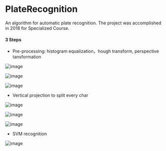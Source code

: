 # PlateRecognition

An algorithm for automatic plate recognition. The project was accomplished in 2018 for Specialized Course. 

#### 3 Steps

- Pre-processing: histogram equalization，hough transform, perspective tansformation

![image](https://user-images.githubusercontent.com/44375942/197948854-51d6e832-35f4-4ea5-af87-086bd2e5cd02.png)

![image](https://user-images.githubusercontent.com/44375942/197948870-29ddd2bc-bfe6-40f2-a072-ec406c5e54a5.png)

![image](https://user-images.githubusercontent.com/44375942/197949032-9d17c717-eee7-4524-95db-0ec5403215b7.png)

- Vertical projection to split every char

![image](https://user-images.githubusercontent.com/44375942/197950051-8e2257e7-02a5-4888-a0ca-9cb899d458d1.png)

![image](https://user-images.githubusercontent.com/44375942/197950506-7f864ed4-1132-41cc-935b-7a17b72c391c.png)

![image](https://user-images.githubusercontent.com/44375942/197950454-c902c104-57c8-4157-863f-62686ab2107d.png)

- SVM recognition 

![image](https://user-images.githubusercontent.com/44375942/197797207-147c660e-d8b1-4e7c-8a43-c7fd8fab143d.png)
